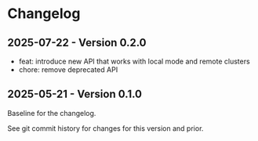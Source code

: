 # Changelog

## 2025-07-22 - Version 0.2.0

- feat: introduce new API that works with local mode and remote clusters
- chore: remove deprecated API

## 2025-05-21 - Version 0.1.0

Baseline for the changelog.

See git commit history for changes for this version and prior.
